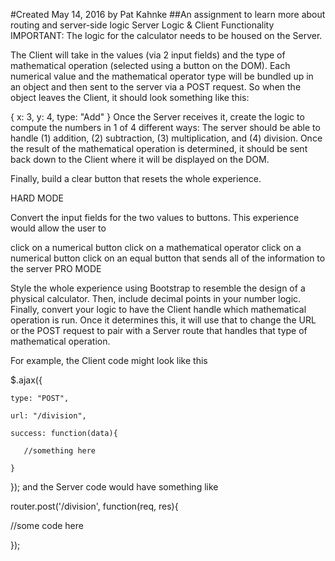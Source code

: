#Created May 14, 2016 by Pat Kahnke
##An assignment to learn more about routing and server-side logic
Server Logic & Client Functionality
IMPORTANT: The logic for the calculator needs to be housed on the Server.

The Client will take in the values (via 2 input fields) and the type of mathematical operation (selected using a button on the DOM). Each numerical value and the mathematical operator type will be bundled up in an object and then sent to the server via a POST request. So when the object leaves the Client, it should look something like this:

{
   x: 3,
   y: 4,
   type: "Add"
}
Once the Server receives it, create the logic to compute the numbers in 1 of 4 different ways: The server should be able to handle (1) addition, (2) subtraction, (3) multiplication, and (4) division. Once the result of the mathematical operation is determined, it should be sent back down to the Client where it will be displayed on the DOM.

Finally, build a clear button that resets the whole experience.

HARD MODE

Convert the input fields for the two values to buttons. This experience would allow the user to

click on a numerical button
click on a mathematical operator
click on a numerical button
click on an equal button that sends all of the information to the server
PRO MODE

Style the whole experience using Bootstrap to resemble the design of a physical calculator. Then, include decimal points in your number logic. Finally, convert your logic to have the Client handle which mathematical operation is run. Once it determines this, it will use that to change the URL or the POST request to pair with a Server route that handles that type of mathematical operation.

For example, the Client code might look like this

$.ajax({

    type: "POST",

    url: "/division",

    success: function(data){

       //something here

    }

});
and the Server code would have something like

router.post('/division', function(req, res){

  //some code here

});
